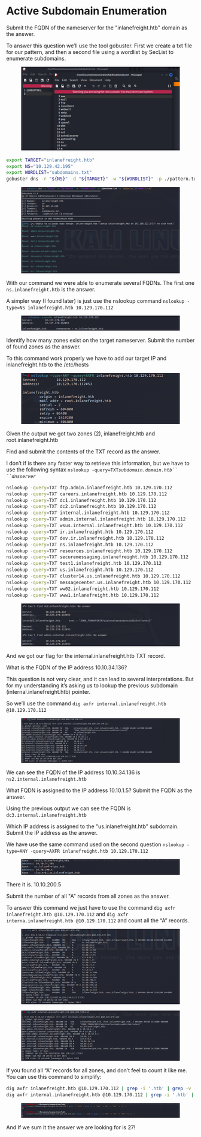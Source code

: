 # Active Subdomain Enumeration

Submit the FQDN of the nameserver for the "inlanefreight.htb" domain as the answer.

To answer this question we’ll use the tool gobuster. First we create a txt file for our pattern, and then a second file using a wordlist by SecList to enumerate subdomains.

<figure><img src="../.gitbook/assets/Screenshot 2024-03-24 231409.png" alt=""><figcaption></figcaption></figure>

```bash
export TARGET="inlanefreight.htb" 
export NS="10.129.42.195" 
export WORDLIST="subdomains.txt" 
gobuster dns -r "${NS}" -d "${TARGET}" -w "${WORDLIST}" -p ./pattern.txt -o "gobuster_${TARGET}.txt"
```

<figure><img src="../.gitbook/assets/Screenshot 2024-03-24 231724.png" alt=""><figcaption></figcaption></figure>

With our command we were able to enumerate several FQDNs. The first one `ns.inlanefreight.htb` is the answer.

A simpler way (I found later) is just use the nslookup command `nslookup -type=NS inlanefreight.htb 10.129.170.112`

<figure><img src="../.gitbook/assets/Untitled(1).png" alt=""><figcaption></figcaption></figure>

Identify how many zones exist on the target nameserver. Submit the number of found zones as the answer.

To this command work properly we have to add our target IP and inlanefreight.htb to the /etc/hosts

<figure><img src="../.gitbook/assets/Screenshot 2024-03-30 231643.png" alt=""><figcaption></figcaption></figure>

Given the output we got two zones (2), inlanefreight.htb and root.inlanefreight.htb

Find and submit the contents of the TXT record as the answer.

I don’t if is there any faster way to retrieve this information, but we have to use the following syntax `nslookup -query=TXT`_`subdomain.domain.htb`` ``dnsserver`_

```bash
nslookup -query=TXT ftp.admin.inlanefreight.htb 10.129.170.112
nslookup -query=TXT careers.inlanefreight.htb 10.129.170.112
nslookup -query=TXT dc1.inlanefreight.htb 10.129.170.112
nslookup -query=TXT dc2.inlanefreight.htb 10.129.170.112
nslookup -query=TXT internal.inlanefreight.htb 10.129.170.112
nslookup -query=TXT admin.internal.inlanefreight.htb 10.129.170.112
nslookup -query=TXT wsus.internal.inlanefreight.htb 10.129.170.112
nslookup -query=TXT ir.inlanefreight.htb 10.129.170.112
nslookup -query=TXT dev.ir.inlanefreight.htb 10.129.170.112
nslookup -query=TXT ns.inlanefreight.htb 10.129.170.112
nslookup -query=TXT resources.inlanefreight.htb 10.129.170.112
nslookup -query=TXT securemessaging.inlanefreight.htb 10.129.170.112
nslookup -query=TXT test1.inlanefreight.htb 10.129.170.112
nslookup -query=TXT us.inlanefreight.htb 10.129.170.112
nslookup -query=TXT cluster14.us.inlanefreight.htb 10.129.170.112
nslookup -query=TXT messagecenter.us.inlanefreight.htb 10.129.170.112
nslookup -query=TXT ww02.inlanefreight.htb 10.129.170.112 
nslookup -query=TXT www1.inlanefreight.htb 10.129.170.112
```

<figure><img src="../.gitbook/assets/Screenshot 2024-03-30 232319.png" alt=""><figcaption></figcaption></figure>

And we got our flag for the internal.inlanefreight.htb TXT record.

What is the FQDN of the IP address 10.10.34.136?

This question is not very clear, and it can lead to several interpretations. But for my understanding it’s asking us to lookup the previous subdomain (internal.inlanefreight.htb) pointer.

So we’ll use the command `dig axfr internal.inlanefreight.htb @10.129.170.112`

<figure><img src="../.gitbook/assets/Screenshot 2024-03-31 001459.png" alt=""><figcaption></figcaption></figure>

We can see the FQDN of the IP address 10.10.34.136 is `ns2.internal.inlanefreight.htb`

What FQDN is assigned to the IP address 10.10.1.5? Submit the FQDN as the answer.

Using the previous output we can see the FQDN is `dc3.internal.inlanefreight.htb`

Which IP address is assigned to the "us.inlanefreight.htb" subdomain. Submit the IP address as the answer.

We have use the same command used on the second question `nslookup -type=ANY -query=AXFR inlanefreight.htb 10.129.170.112`

<figure><img src="../.gitbook/assets/Screenshot 2024-03-31 001950 (1).png" alt=""><figcaption></figcaption></figure>

There it is. 10.10.200.5

Submit the number of all "A" records from all zones as the answer.

To answer this command we just have to use the command `dig axfr inlanefreight.htb @10.129.170.112` and `dig axfr interna.inlanefreight.htb @10.129.170.112` and count all the “A” records.

<figure><img src="../.gitbook/assets/Screenshot 2024-03-31 003257 (1).png" alt=""><figcaption></figcaption></figure>

<figure><img src="../.gitbook/assets/Screenshot 2024-03-31 003326.png" alt=""><figcaption></figcaption></figure>

If you found all “A” records for all zones, and don’t feel to count it like me. You can use this command to simplify:

```bash
dig axfr inlanefreight.htb @10.129.170.112 | grep -i '.htb' | grep -v -e 'SOA' -e 'NS' -e 'TXT' -e ';' -c
dig axfr internal.inlanefreight.htb @10.129.170.112 | grep -i '.htb' | grep -v -e 'SOA' -e 'NS' -e 'TXT' -e ';' -c
```

<figure><img src="../.gitbook/assets/Screenshot 2024-03-31 004125.png" alt=""><figcaption></figcaption></figure>

And If we sum it the answer we are looking for is 27!
